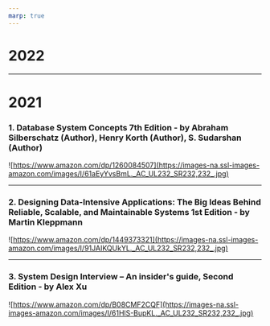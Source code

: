 ```yaml
---
marp: true
---
```


# 2022

---

# 2021

### 1. Database System Concepts 7th Edition - by Abraham Silberschatz (Author), Henry Korth (Author), S. Sudarshan (Author)

![https://www.amazon.com/dp/1260084507](https://images-na.ssl-images-amazon.com/images/I/61aEyYvsBmL._AC_UL232_SR232,232_.jpg)

---

### 2. Designing Data-Intensive Applications: The Big Ideas Behind Reliable, Scalable, and Maintainable Systems 1st Edition - by Martin Kleppmann

![https://www.amazon.com/dp/1449373321](https://images-na.ssl-images-amazon.com/images/I/91JAIKQUkYL._AC_UL232_SR232,232_.jpg)

---

### 3. System Design Interview – An insider's guide, Second Edition - by Alex Xu

![https://www.amazon.com/dp/B08CMF2CQF](https://images-na.ssl-images-amazon.com/images/I/61HlS-BupKL._AC_UL232_SR232,232_.jpg)

